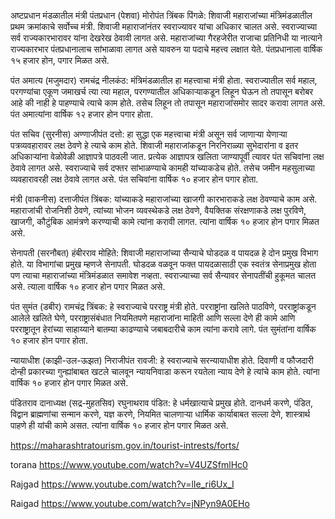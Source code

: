 अष्टप्रधान मंडळातील मंत्री
पंतप्रधान (पेशवा)
मोरोपंत त्रिंबक पिंगळे: शिवाजी महाराजांच्या मंत्रिमंडळातील प्रथम क्रमांकाचे सर्वोच्च मंत्री. शिवाजी महाराजांनंतर स्वराज्यावर यांचा अधिकार चालत असे. स्वराज्याच्या सर्व राज्यकारभारावर यांना देखरेख ठेवावी लागत असे. महाराजांच्या गैरहजेरीत राजाचा प्रतिनिधी या नात्याने राज्यकारभार पंतप्रधानालाच सांभाळावा लागत असे यावरुन या पदाचे महत्त्व लक्षात येते. पंतप्रधानाला वार्षिक १५ हजार होन, पगार मिळत असे.

पंत अमात्य (मजुमदार)
रामचंद्र नीलकंठ: मंत्रिमंडळातील हा महत्त्वाचा मंत्री होता. स्वराज्यातील सर्व महाल, परगण्यांचा एकूण जमाखर्च त्या त्या महाल, परगण्यातील अधिकार्‍याकडून लिहून घेऊन तो तपासून बरोबर आहे की नाही हे पाहण्याचे त्याचे काम होते. तसेच लिहून तो तपासून महाराजांसमोर सादर करावा लागत असे. पंत अमात्यांना वार्षिक १२ हजार होन पगार होता.

पंत सचिव (सुरनीस)
अण्णाजीपंत दत्तो: हा सुद्धा एक महत्त्वाचा मंत्री असून सर्व जाणार्‍या येणार्‍या पत्रव्यवहारावर लक्ष ठेवणे हे त्याचे काम होते. शिवाजी महाराजांकडून निरनिराळ्या सुभेदारांना व इतर अधिकार्‍यांना वेळोवेळी आज्ञापत्रे पाठवली जात. प्रत्येक आज्ञापत्र खलिता जाण्यापूर्वी त्यावर पंत सचिवांना लक्ष ठेवावे लागत असे. स्वराज्याचे सर्व दफ्तर सांभाळण्याचे कामही यांच्याकडेच होते. तसेच जमीन महसुलाच्या व्यवहारावरही लक्ष ठेवावे लागत असे. पंत सचिवांना वार्षिक १० हजार होन पगार होता.

मंत्री (वाकनीस)
दत्ताजीपंत त्रिंबक: यांच्याकडे महाराजांच्या खाजगी कारभाराकडे लक्ष ठेवण्याचे काम असे. महाराजांची रोजनिशी ठेवणे, त्यांच्या भोजन व्यवस्थेकडे लक्ष ठेवणे, वैयक्तिक संरक्षणाकडे लक्ष पुरविणे, खाजगी, कौटुंबिक आमंत्रणे करण्याची कामे त्यांना करावी लागत. त्यांना वार्षिक १० हजार होन पगार मिळत असे.

सेनापती (सरनौबत)
हंबीरराव मोहिते: शिवाजी महाराजांच्या सैन्याचे घोडदळ व पायदळ हे दोन प्रमुख विभाग होते. या विभागांचा प्रमुख म्हणजे सेनापती. घोडदळ वळवून फक्त पायदळासाठी एक स्वतंत्र सेनाप्रमुख होता पण त्याचा महाराजांच्या मंत्रिमंडळात समावेश नव्हता. स्वराज्याच्या सर्व सैन्यावर सेनापतींची हुकूमत चालत असे. त्याला वार्षिक १० हजार होन पगार मिळत असे.

पंत सुमंत (डबीर)
रामचंद्र त्रिंबक: हे स्वराज्याचे परराष्ट्र मंत्री होते. परराष्ट्रांना खलिते पाठविणे, परराष्ट्रांकडून आलेले खलिते घेणे, परराष्ट्रासंबंधात नियमितपणे महाराजांना माहिती आणि सल्ला देणे ही कामे आणि परराष्ट्रातून हेरांच्या साहाय्याने बातम्या काढण्याचे जबाबदारीचे काम त्यांना करावे लागे. पंत सुमंतांना वार्षिक १० हजार होन पगार होता.

न्यायाधीश (काझी-उल-ऊझत)
निराजीपंत रावजी: हे स्वराज्याचे सरन्यायाधीश होते. दिवाणी व फौजदारी दोन्ही प्रकारच्या गुन्ह्यांबाबत खटले चालवून न्यायनिवाडा करून रयतेला न्याय देणे हे त्यांचे काम होते. त्यांना वार्षिक १० हजार होन पगार मिळत असे.

पंडितराव दानाध्यक्ष (सद्र-मुहतसिव)
रघुनाथराव पंडित: हे धर्मखात्याचे प्रमुख होते. दानधर्म करणे, पंडित, विद्वान ब्राह्मणांचा सन्मान करणे, यज्ञ करणे, नियमित चालणार्‍या धार्मिक कार्याबाबत सल्ला देणे, शास्त्रार्थ पाहणे ही यांची कामे असत. त्यांना वार्षिक १० हजार होन पगार मिळत असे.


https://maharashtratourism.gov.in/tourist-intrests/forts/

torana
https://www.youtube.com/watch?v=V4UZSfmlHc0


Rajgad
https://www.youtube.com/watch?v=lIe_ri6Ux_I


 Raigad
https://www.youtube.com/watch?v=jNPyn9A0EHo





